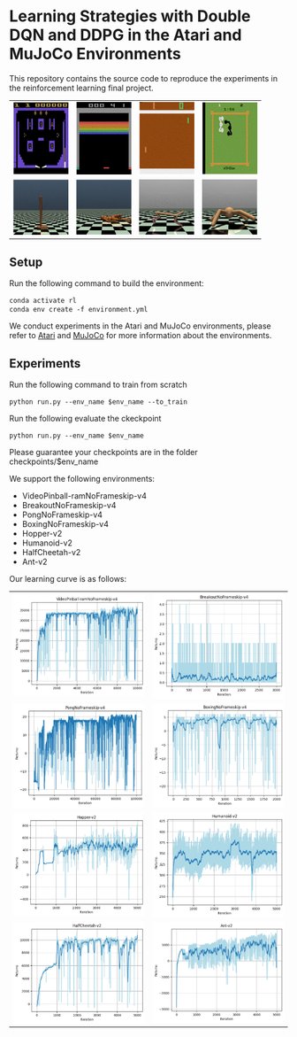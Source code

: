 # Learning Strategies with Double DQN and DDPG in the Atari and MuJoCo Environments
This repository contains the source code to reproduce the experiments in the reinforcement learning final project. 
<table>
  <tr>
    <td>
      <img src="figures/video.png" width="100">
    </td>
    <td>
      <img src="figures/break.png" width="100">
    </td>
    <td>
      <img src="figures/pong.png" width="100">
    </td>
    <td>
      <img src="figures/boxing.png" width="100">
    </td>
  </tr>
  <tr>
    <td>
      <img src="figures/hopper.png" width="100">
    </td>
    <td>
      <img src="figures/human.png" width="100">
    </td>
    <td>
      <img src="figures/cheetah.png" width="100">
    </td>
    <td>
      <img src="figures/ant.png" width="100">
    </td>
  </tr>
</table>

## Setup
Run the following command to build the environment:
```angular2html
conda activate rl
conda env create -f environment.yml
```

We conduct experiments in the Atari and MuJoCo environments, please refer to [Atari](https://www.gymlibrary.dev/environments/atari/) and [MuJoCo](https://www.gymlibrary.dev/environments/mujoco/) for more information about the environments.
## Experiments
Run the following command to train from scratch

```angular2html
python run.py --env_name $env_name --to_train
```
Run the following evaluate the ckeckpoint
```angular2html
python run.py --env_name $env_name 
```
Please guarantee your checkpoints are in the folder checkpoints/$env_name

We support the following environments:
- VideoPinball-ramNoFrameskip-v4
- BreakoutNoFrameskip-v4
- PongNoFrameskip-v4
- BoxingNoFrameskip-v4
- Hopper-v2
- Humanoid-v2
- HalfCheetah-v2
- Ant-v2

Our learning curve is as follows:
<table>
  <tr>
    <td>
      <img src="figures/VideoPinball-ramNoFrameskip-v4.png" width="400">
    </td>
    <td>
      <img src="figures/BreakoutNoFrameskip-v4.png" width="400">
    </td>
  </tr>
  <tr>
    <td>
      <img src="figures/PongNoFrameskip-v4.png" width="400">
    </td>
    <td>
      <img src="figures/BoxingNoFrameskip-v4.png" width="400">
    </td>
  </tr>
  <tr>
    <td>
      <img src="figures/Hopper-v2.png" width="400">
    </td>
    <td>
      <img src="figures/Humanoid-v2.png" width="400">
    </td>
  </tr>
  <tr>
    <td>
      <img src="figures/HalfCheetah-v2.png" width="400">
    </td>
    <td>
      <img src="figures/Ant-v2.png" width="400">
    </td>
  </tr>
</table>
                                                                                   